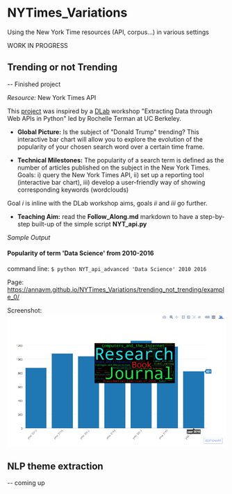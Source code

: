 # NYTimes_Variations
Using the New York Time resources (API, corpus...) in various settings

WORK IN PROGRESS

## Trending or not Trending

-- Finished project

*Resource:* New York Times API


This [project](https://github.com/AnnaVM/NYTimes_Variations/tree/master/trending_not_trending) was inspired by a [DLab](http://dlab.berkeley.edu/) workshop  "Extracting Data through Web APIs in Python" led by Rochelle Terman at UC Berkeley.


* **Global Picture:** Is the subject of "Donald Trump" trending? This interactive bar chart will allow you to explore the evolution of the popularity of your chosen search word over a certain time frame.

* **Technical Milestones:** The popularity of a search term is defined as the number of articles published on the subject in the New York Times. Goals: i) query the New York Times API, ii) set up a reporting tool (interactive bar chart), iii) develop a user-friendly way of showing corresponding keywords (wordclouds)

Goal *i* is inline with the DLab workshop aims, goals *ii* and *iii* go further.

* **Teaching Aim:** read the **Follow_Along.md** markdown to have a step-by-step built-up of the simple script **NYT_api.py**

*Sample Output*
#### Popularity of term 'Data Science' from 2010-2016

command line: `$ python NYT_api_advanced 'Data Science' 2010 2016`

Page: https://annavm.github.io/NYTimes_Variations/trending_not_trending/example_0/

Screenshot: ![Screenshot of example_0][ex_0]


[ex_0]: https://github.com/AnnaVM/NYTimes_Variations/blob/master/trending_not_trending/images/plotly_Data_Science.png "Screenshot for the interactive bar graph for the trend in search term Data Science from 2010 to 2016"

## NLP theme extraction

-- coming up
